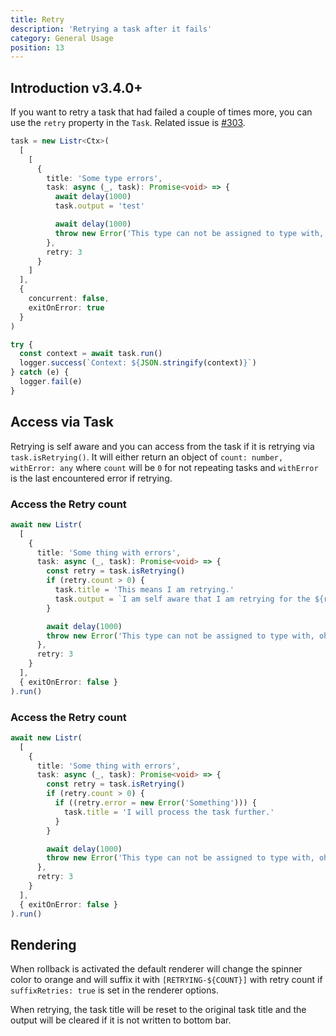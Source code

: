 ```yaml
---
title: Retry
description: 'Retrying a task after it fails'
category: General Usage
position: 13
---
```


## Introduction <badge>v3.4.0+</badge>

If you want to retry a task that had failed a couple of times more, you can use the `retry` property in the `Task`. Related issue is [#303](https://github.com/cenk1cenk2/listr2/issues/303).

<ExampleAlert :example="{ link: 'https://github.com/cenk1cenk2/listr2/tree/master/examples/retry.example.ts', name: 'examples section' }"></ExampleAlert>

```typescript
task = new Listr<Ctx>(
  [
    [
      {
        title: 'Some type errors',
        task: async (_, task): Promise<void> => {
          await delay(1000)
          task.output = 'test'

          await delay(1000)
          throw new Error('This type can not be assigned to type with, oh noes')
        },
        retry: 3
      }
    ]
  ],
  {
    concurrent: false,
    exitOnError: true
  }
)

try {
  const context = await task.run()
  logger.success(`Context: ${JSON.stringify(context)}`)
} catch (e) {
  logger.fail(e)
}
```

## Access via Task

Retrying is self aware and you can access from the task if it is retrying via `task.isRetrying()`. It will either return an object of `count: number, withError: any` where `count` will be `0` for not repeating tasks and `withError` is the last encountered error if retrying.

### Access the Retry count

```typescript
await new Listr(
  [
    {
      title: 'Some thing with errors',
      task: async (_, task): Promise<void> => {
        const retry = task.isRetrying()
        if (retry.count > 0) {
          task.title = 'This means I am retrying.'
          task.output = `I am self aware that I am retrying for the ${retry.count}th time.`
        }

        await delay(1000)
        throw new Error('This type can not be assigned to type with, oh noes')
      },
      retry: 3
    }
  ],
  { exitOnError: false }
).run()
```

### Access the Retry count

```typescript
await new Listr(
  [
    {
      title: 'Some thing with errors',
      task: async (_, task): Promise<void> => {
        const retry = task.isRetrying()
        if (retry.count > 0) {
          if ((retry.error = new Error('Something'))) {
            task.title = 'I will process the task further.'
          }
        }

        await delay(1000)
        throw new Error('This type can not be assigned to type with, oh noes')
      },
      retry: 3
    }
  ],
  { exitOnError: false }
).run()
```

## Rendering

When rollback is activated the default renderer will change the spinner color to orange and will suffix it with `[RETRYING-${COUNT}]` with retry count if `suffixRetries: true` is set in the renderer options.

When retrying, the task title will be reset to the original task title and the output will be cleared if it is not written to bottom bar.
